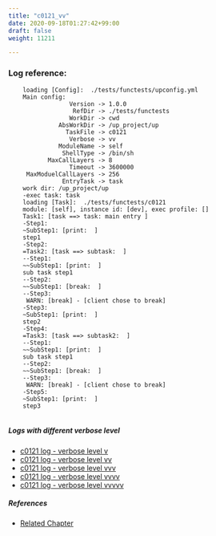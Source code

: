 ```yaml
---
title: "c0121_vv"
date: 2020-09-18T01:27:42+99:00
draft: false
weight: 11211

---
```


### Log reference: <no value>

```
    loading [Config]:  ./tests/functests/upconfig.yml
    Main config:
                 Version -> 1.0.0
                  RefDir -> ./tests/functests
                 WorkDir -> cwd
              AbsWorkDir -> /up_project/up
                TaskFile -> c0121
                 Verbose -> vv
              ModuleName -> self
               ShellType -> /bin/sh
           MaxCallLayers -> 8
                 Timeout -> 3600000
     MaxModuelCallLayers -> 256
               EntryTask -> task
    work dir: /up_project/up
    -exec task: task
    loading [Task]:  ./tests/functests/c0121
    module: [self], instance id: [dev], exec profile: []
    Task1: [task ==> task: main entry ]
    -Step1:
    ~SubStep1: [print:  ]
    step1
    -Step2:
    =Task2: [task ==> subtask:  ]
    --Step1:
    ~~SubStep1: [print:  ]
    sub task step1
    --Step2:
    ~~SubStep1: [break:  ]
    --Step3:
     WARN: [break] - [client chose to break]
    -Step3:
    ~SubStep1: [print:  ]
    step2
    -Step4:
    =Task3: [task ==> subtask2:  ]
    --Step1:
    ~~SubStep1: [print:  ]
    sub task step1
    --Step2:
    ~~SubStep1: [break:  ]
    --Step3:
     WARN: [break] - [client chose to break]
    -Step5:
    ~SubStep1: [print:  ]
    step3
    
```

##### Logs with different verbose level
* [c0121 log - verbose level v](../../logs/c0121_v)
* [c0121 log - verbose level vv](../../logs/c0121_vv)
* [c0121 log - verbose level vvv](../../logs/c0121_vvv)
* [c0121 log - verbose level vvvv](../../logs/c0121_vvvv)
* [c0121 log - verbose level vvvvv](../../logs/c0121_vvvvv)

##### References
* [Related Chapter](../../flow-controll/c0121)
